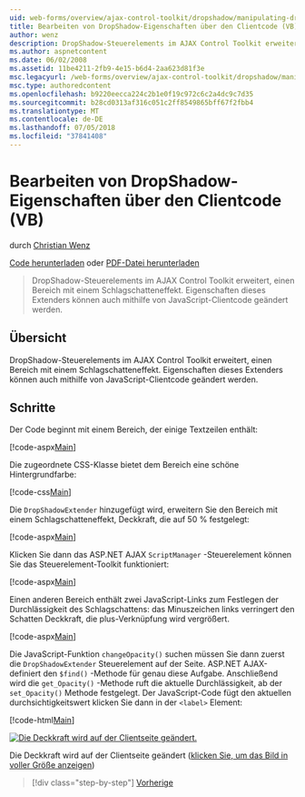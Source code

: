 ```yaml
---
uid: web-forms/overview/ajax-control-toolkit/dropshadow/manipulating-dropshadow-properties-from-client-code-vb
title: Bearbeiten von DropShadow-Eigenschaften über den Clientcode (VB) | Microsoft-Dokumentation
author: wenz
description: DropShadow-Steuerelements im AJAX Control Toolkit erweitert, einen Bereich mit einem Schlagschatteneffekt. Eigenschaften dieses Extenders können auch mit JavaScript-Client geändert werden...
ms.author: aspnetcontent
ms.date: 06/02/2008
ms.assetid: 11be4211-2fb9-4e15-b6d4-2aa623d81f3e
msc.legacyurl: /web-forms/overview/ajax-control-toolkit/dropshadow/manipulating-dropshadow-properties-from-client-code-vb
msc.type: authoredcontent
ms.openlocfilehash: b9220eecca224c2b1e0f19c972c6c2a4dc9c7d35
ms.sourcegitcommit: b28cd0313af316c051c2ff8549865bff67f2fbb4
ms.translationtype: MT
ms.contentlocale: de-DE
ms.lasthandoff: 07/05/2018
ms.locfileid: "37841408"
---
```

<a name="manipulating-dropshadow-properties-from-client-code-vb"></a>Bearbeiten von DropShadow-Eigenschaften über den Clientcode (VB)
====================
durch [Christian Wenz](https://github.com/wenz)

[Code herunterladen](http://download.microsoft.com/download/5/1/6/51652a81-500b-4f6b-88d3-617103e7941e/DropShadow2.vb.zip) oder [PDF-Datei herunterladen](http://download.microsoft.com/download/b/6/a/b6ae89ee-df69-4c87-9bfb-ad1eb2b23373/dropshadow2VB.pdf)

> DropShadow-Steuerelements im AJAX Control Toolkit erweitert, einen Bereich mit einem Schlagschatteneffekt. Eigenschaften dieses Extenders können auch mithilfe von JavaScript-Clientcode geändert werden.


## <a name="overview"></a>Übersicht

DropShadow-Steuerelements im AJAX Control Toolkit erweitert, einen Bereich mit einem Schlagschatteneffekt. Eigenschaften dieses Extenders können auch mithilfe von JavaScript-Clientcode geändert werden.

## <a name="steps"></a>Schritte

Der Code beginnt mit einem Bereich, der einige Textzeilen enthält:

[!code-aspx[Main](manipulating-dropshadow-properties-from-client-code-vb/samples/sample1.aspx)]

Die zugeordnete CSS-Klasse bietet dem Bereich eine schöne Hintergrundfarbe:

[!code-css[Main](manipulating-dropshadow-properties-from-client-code-vb/samples/sample2.css)]

Die `DropShadowExtender` hinzugefügt wird, erweitern Sie den Bereich mit einem Schlagschatteneffekt, Deckkraft, die auf 50 % festgelegt:

[!code-aspx[Main](manipulating-dropshadow-properties-from-client-code-vb/samples/sample3.aspx)]

Klicken Sie dann das ASP.NET AJAX `ScriptManager` -Steuerelement können Sie das Steuerelement-Toolkit funktioniert:

[!code-aspx[Main](manipulating-dropshadow-properties-from-client-code-vb/samples/sample4.aspx)]

Einen anderen Bereich enthält zwei JavaScript-Links zum Festlegen der Durchlässigkeit des Schlagschattens: das Minuszeichen links verringert den Schatten Deckkraft, die plus-Verknüpfung wird vergrößert.

[!code-aspx[Main](manipulating-dropshadow-properties-from-client-code-vb/samples/sample5.aspx)]

Die JavaScript-Funktion `changeOpacity()` suchen müssen Sie dann zuerst die `DropShadowExtender` Steuerelement auf der Seite. ASP.NET AJAX-definiert den `$find()` -Methode für genau diese Aufgabe. Anschließend wird die `get_Opacity()` -Methode ruft die aktuelle Durchlässigkeit, ab der `set_Opacity()` Methode festgelegt. Der JavaScript-Code fügt den aktuellen durchsichtigkeitswert klicken Sie dann in der `<label>` Element:

[!code-html[Main](manipulating-dropshadow-properties-from-client-code-vb/samples/sample6.html)]


[![Die Deckkraft wird auf der Clientseite geändert.](manipulating-dropshadow-properties-from-client-code-vb/_static/image2.png)](manipulating-dropshadow-properties-from-client-code-vb/_static/image1.png)

Die Deckkraft wird auf der Clientseite geändert ([klicken Sie, um das Bild in voller Größe anzeigen](manipulating-dropshadow-properties-from-client-code-vb/_static/image3.png))

> [!div class="step-by-step"]
> [Vorherige](adjusting-the-z-index-of-a-dropshadow-vb.md)
